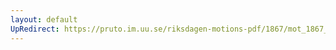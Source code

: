 ```yaml
---
layout: default
UpRedirect: https://pruto.im.uu.se/riksdagen-motions-pdf/1867/mot_1867__fk__30.pdf
---
```

